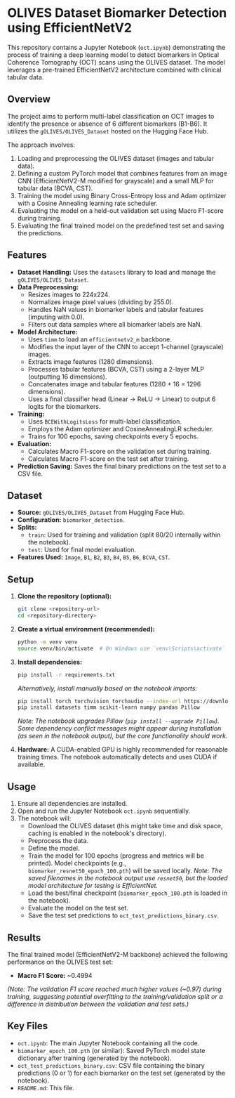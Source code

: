 # OLIVES Dataset Biomarker Detection using EfficientNetV2

This repository contains a Jupyter Notebook (`oct.ipynb`) demonstrating the process of training a deep learning model to detect biomarkers in Optical Coherence Tomography (OCT) scans using the OLIVES dataset. The model leverages a pre-trained EfficientNetV2 architecture combined with clinical tabular data.

## Overview

The project aims to perform multi-label classification on OCT images to identify the presence or absence of 6 different biomarkers (B1-B6). It utilizes the `gOLIVES/OLIVES_Dataset` hosted on the Hugging Face Hub.

The approach involves:

1.  Loading and preprocessing the OLIVES dataset (images and tabular data).
2.  Defining a custom PyTorch model that combines features from an image CNN (EfficientNetV2-M modified for grayscale) and a small MLP for tabular data (BCVA, CST).
3.  Training the model using Binary Cross-Entropy loss and Adam optimizer with a Cosine Annealing learning rate scheduler.
4.  Evaluating the model on a held-out validation set using Macro F1-score during training.
5.  Evaluating the final trained model on the predefined test set and saving the predictions.

## Features

-   **Dataset Handling:** Uses the `datasets` library to load and manage the `gOLIVES/OLIVES_Dataset`.
-   **Data Preprocessing:**
    -   Resizes images to 224x224.
    -   Normalizes image pixel values (dividing by 255.0).
    -   Handles NaN values in biomarker labels and tabular features (imputing with 0.0).
    -   Filters out data samples where all biomarker labels are NaN.
-   **Model Architecture:**
    -   Uses `timm` to load an `efficientnetv2_m` backbone.
    -   Modifies the input layer of the CNN to accept 1-channel (grayscale) images.
    -   Extracts image features (1280 dimensions).
    -   Processes tabular features (BCVA, CST) using a 2-layer MLP (outputting 16 dimensions).
    -   Concatenates image and tabular features (1280 + 16 = 1296 dimensions).
    -   Uses a final classifier head (Linear -> ReLU -> Linear) to output 6 logits for the biomarkers.
-   **Training:**
    -   Uses `BCEWithLogitsLoss` for multi-label classification.
    -   Employs the Adam optimizer and CosineAnnealingLR scheduler.
    -   Trains for 100 epochs, saving checkpoints every 5 epochs.
-   **Evaluation:**
    -   Calculates Macro F1-score on the validation set during training.
    -   Calculates Macro F1-score on the test set after training.
-   **Prediction Saving:** Saves the final binary predictions on the test set to a CSV file.

## Dataset

-   **Source:** `gOLIVES/OLIVES_Dataset` from Hugging Face Hub.
-   **Configuration:** `biomarker_detection`.
-   **Splits:**
    -   `train`: Used for training and validation (split 80/20 internally within the notebook).
    -   `test`: Used for final model evaluation.
-   **Features Used:** `Image`, `B1`, `B2`, `B3`, `B4`, `B5`, `B6`, `BCVA`, `CST`.

## Setup

1.  **Clone the repository (optional):**
    ```bash
    git clone <repository-url>
    cd <repository-directory>
    ```
2.  **Create a virtual environment (recommended):**
    ```bash
    python -m venv venv
    source venv/bin/activate  # On Windows use `venv\Scripts\activate`
    ```
3.  **Install dependencies:**

    ```bash
    pip install -r requirements.txt
    ```

    _Alternatively, install manually based on the notebook imports:_

    ```bash
    pip install torch torchvision torchaudio --index-url https://download.pytorch.org/whl/cu118 # Adjust CUDA version if needed
    pip install datasets timm scikit-learn numpy pandas Pillow
    ```

    _Note: The notebook upgrades Pillow (`pip install --upgrade Pillow`). Some dependency conflict messages might appear during installation (as seen in the notebook output), but the core functionality should work._

4.  **Hardware:** A CUDA-enabled GPU is highly recommended for reasonable training times. The notebook automatically detects and uses CUDA if available.

## Usage

1.  Ensure all dependencies are installed.
2.  Open and run the Jupyter Notebook `oct.ipynb` sequentially.
3.  The notebook will:
    -   Download the OLIVES dataset (this might take time and disk space, caching is enabled in the notebook's directory).
    -   Preprocess the data.
    -   Define the model.
    -   Train the model for 100 epochs (progress and metrics will be printed). Model checkpoints (e.g., `biomarker_resnet50_epoch_100.pth`) will be saved locally. _Note: The saved filenames in the notebook output use `resnet50`, but the loaded model architecture for testing is EfficientNet._
    -   Load the best/final checkpoint (`biomarker_epoch_100.pth` is loaded in the notebook).
    -   Evaluate the model on the test set.
    -   Save the test set predictions to `oct_test_predictions_binary.csv`.

## Results

The final trained model (EfficientNetV2-M backbone) achieved the following performance on the OLIVES test set:

-   **Macro F1 Score:** ~0.4994

_(Note: The validation F1 score reached much higher values (~0.97) during training, suggesting potential overfitting to the training/validation split or a difference in distribution between the validation and test sets.)_

## Key Files

-   `oct.ipynb`: The main Jupyter Notebook containing all the code.
-   `biomarker_epoch_100.pth` (or similar): Saved PyTorch model state dictionary after training (generated by the notebook).
-   `oct_test_predictions_binary.csv`: CSV file containing the binary predictions (0 or 1) for each biomarker on the test set (generated by the notebook).
-   `README.md`: This file.
